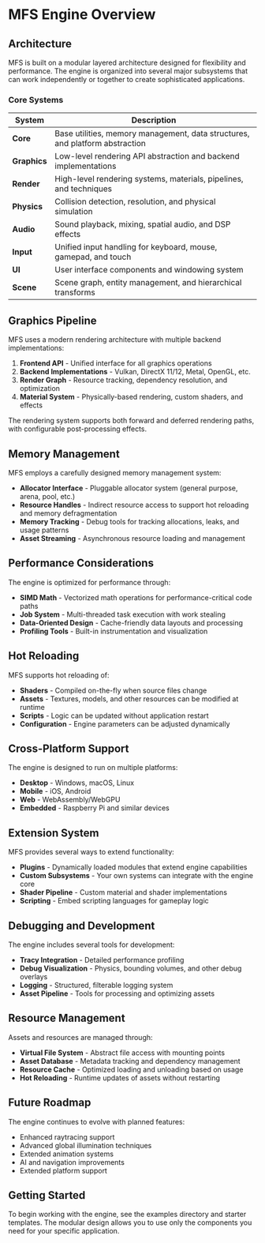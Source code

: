 # MFS Engine Overview

## Architecture

MFS is built on a modular layered architecture designed for flexibility and performance. The engine is organized into several major subsystems that can work independently or together to create sophisticated applications.

### Core Systems

| System | Description |
|--------|-------------|
| **Core** | Base utilities, memory management, data structures, and platform abstraction |
| **Graphics** | Low-level rendering API abstraction and backend implementations |
| **Render** | High-level rendering systems, materials, pipelines, and techniques |
| **Physics** | Collision detection, resolution, and physical simulation |
| **Audio** | Sound playback, mixing, spatial audio, and DSP effects |
| **Input** | Unified input handling for keyboard, mouse, gamepad, and touch |
| **UI** | User interface components and windowing system |
| **Scene** | Scene graph, entity management, and hierarchical transforms |

## Graphics Pipeline

MFS uses a modern rendering architecture with multiple backend implementations:

1. **Frontend API** - Unified interface for all graphics operations
2. **Backend Implementations** - Vulkan, DirectX 11/12, Metal, OpenGL, etc.
3. **Render Graph** - Resource tracking, dependency resolution, and optimization
4. **Material System** - Physically-based rendering, custom shaders, and effects

The rendering system supports both forward and deferred rendering paths, with configurable post-processing effects.

## Memory Management

MFS employs a carefully designed memory management system:

- **Allocator Interface** - Pluggable allocator system (general purpose, arena, pool, etc.)
- **Resource Handles** - Indirect resource access to support hot reloading and memory defragmentation
- **Memory Tracking** - Debug tools for tracking allocations, leaks, and usage patterns
- **Asset Streaming** - Asynchronous resource loading and management

## Performance Considerations

The engine is optimized for performance through:

- **SIMD Math** - Vectorized math operations for performance-critical code paths
- **Job System** - Multi-threaded task execution with work stealing
- **Data-Oriented Design** - Cache-friendly data layouts and processing
- **Profiling Tools** - Built-in instrumentation and visualization

## Hot Reloading

MFS supports hot reloading of:

- **Shaders** - Compiled on-the-fly when source files change
- **Assets** - Textures, models, and other resources can be modified at runtime
- **Scripts** - Logic can be updated without application restart
- **Configuration** - Engine parameters can be adjusted dynamically

## Cross-Platform Support

The engine is designed to run on multiple platforms:

- **Desktop** - Windows, macOS, Linux
- **Mobile** - iOS, Android
- **Web** - WebAssembly/WebGPU
- **Embedded** - Raspberry Pi and similar devices

## Extension System

MFS provides several ways to extend functionality:

- **Plugins** - Dynamically loaded modules that extend engine capabilities
- **Custom Subsystems** - Your own systems can integrate with the engine core
- **Shader Pipeline** - Custom material and shader implementations
- **Scripting** - Embed scripting languages for gameplay logic

## Debugging and Development

The engine includes several tools for development:

- **Tracy Integration** - Detailed performance profiling
- **Debug Visualization** - Physics, bounding volumes, and other debug overlays
- **Logging** - Structured, filterable logging system
- **Asset Pipeline** - Tools for processing and optimizing assets

## Resource Management

Assets and resources are managed through:

- **Virtual File System** - Abstract file access with mounting points
- **Asset Database** - Metadata tracking and dependency management
- **Resource Cache** - Optimized loading and unloading based on usage
- **Hot Reloading** - Runtime updates of assets without restarting

## Future Roadmap

The engine continues to evolve with planned features:

- Enhanced raytracing support
- Advanced global illumination techniques
- Extended animation systems
- AI and navigation improvements
- Extended platform support

## Getting Started

To begin working with the engine, see the examples directory and starter templates. The modular design allows you to use only the components you need for your specific application.